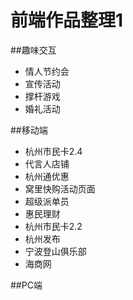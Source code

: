 # 前端作品整理1

##趣味交互
 - 情人节约会
 - 宣传活动
 - 撑杆游戏
 - 婚礼活动

##移动端
 - 杭州市民卡2.4
 - 代言人店铺
 - 杭州通优惠
 - 窝里快购活动页面
 - 超级派单员
 - 惠民理财
 - 杭州市民卡2.2
 - 杭州发布
 - 宁波登山俱乐部
 - 海商网

##PC端
